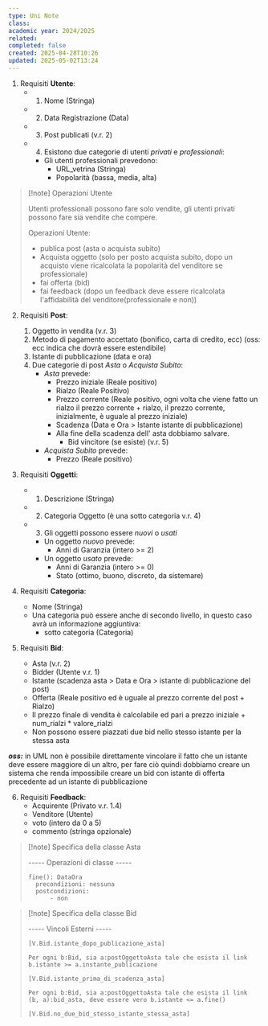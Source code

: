 ```yaml
---
type: Uni Note
class: 
academic year: 2024/2025
related: 
completed: false
created: 2025-04-28T10:26
updated: 2025-05-02T13:24
---
```

1. Requisiti **Utente**:
	- 1. Nome (Stringa)
	- 2. Data Registrazione (Data)
	- 3. Post publicati (v.r. 2)
	- 4. Esistono due categorie di utenti *privati* e *professionali*:
		- Gli utenti professionali prevedono:
			- URL_vetrina (Stringa)
			- Popolarità (bassa, media, alta)

>[!note] Operazioni Utente
>
>Utenti professionali possono fare solo vendite, gli utenti privati possono fare sia vendite che compere.
>	
>Operazioni Utente: 
>- publica post (asta o acquista subito)
>- Acquista oggetto (solo per posto acquista subito, dopo un acquisto viene ricalcolata la popolarità del venditore se professionale)
>- fai offerta (bid)
>- fai feedback (dopo un feedback deve essere ricalcolata l'affidabilità del venditore(professionale e non))

2. Requisiti **Post**:
	1. Oggetto in vendita (v.r. 3)
	2. Metodo di pagamento accettato (bonifico, carta di credito, ecc) (oss: ecc indica che dovrà essere estendibile)
	3. Istante di pubblicazione (data e ora)
	4. Due categorie di post *Asta* o *Acquista Subito*:
		- *Asta* prevede:
			- Prezzo iniziale (Reale positivo)
			- Rialzo (Reale Positivo)
			- Prezzo corrente (Reale positivo, ogni volta che viene fatto un rialzo il prezzo corrente + rialzo, il prezzo corrente, inizialmente, è uguale al prezzo iniziale)
			- Scadenza (Data e Ora > Istante istante di pubblicazione)
			- Alla fine della scadenza dell' asta dobbiamo salvare.
				- Bid vincitore (se esiste) (v.r. 5)
		- *Acquista Subito* prevede:
			-  Prezzo (Reale positivo)

3. Requisiti **Oggetti**:
	- 1. Descrizione (Stringa)
	- 2. Categoria Oggetto (è una sotto categoria v.r. 4)
	- 3. Gli oggetti possono essere *nuovi* o *usati*
		- Un oggetto *nuovo* prevede:
			- Anni di Garanzia (intero >= 2)
		- Un oggetto *usato* prevede:
			- Anni di Garanzia (intero >= 0)
			- Stato (ottimo, buono, discreto, da sistemare)

4. Requisiti **Categoria**: 
	- Nome (Stringa)
	- Una categoria può essere anche di secondo livello, in questo caso avrà un informazione aggiuntiva:
		- sotto categoria (Categoria)

5. Requisiti **Bid**:
	- Asta (v.r. 2)
	- Bidder (Utente v.r. 1)
	- Istante (scadenza asta > Data e Ora > istante di pubblicazione del post)
	- Offerta (Reale positivo ed è uguale al prezzo corrente del post + Rialzo)
	- Il prezzo finale di vendita è calcolabile ed pari a prezzo iniziale + num_rialzi * valore_rialzi
	- Non possono essere piazzati due bid nello stesso istante per la stessa asta

***oss:*** in UML non è possibile direttamente vincolare il fatto che un istante deve essere maggiore di un altro, per fare ciò quindi dobbiamo creare un sistema che renda impossibile creare un bid con istante di offerta precedente ad un istante di pubblicazione

6. Requisiti **Feedback**:
   - Acquirente (Privato v.r. 1.4)
   - Venditore (Utente)
   - voto (intero da 0 a 5)
   - commento (stringa opzionale)


>[!note] Specifica della classe Asta
>
>----- Operazioni di classe -----
>```
>fine(): DataOra
>	precondizioni: nessuna
>	postcondizioni:
>		- non
>```


>[!note] Specifica della classe Bid
>
>----- Vincoli Esterni -----
>
>```
>[V.Bid.istante_dopo_publicazione_asta]
>
>Per ogni b:Bid, sia a:postOggettoAsta tale che esista il link b.istante >= a.instante_publicazione
>
>[V.Bid.istante_prima_di_scadenza_asta]
>
>Per ogni b:Bid, sia a:postOggettoAsta tale che esista il link (b, a):bid_asta, deve essere vero b.istante <= a.fine()
>
>[V.Bid.no_due_bid_stesso_istante_stessa_asta]
>```
